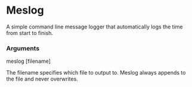 # Meslog #

A simple command line message logger that automatically logs the time from start to finish.

### Arguments ###
meslog [filename]  

The filename specifies which file to output to. Meslog always appends to the file and never overwrites.